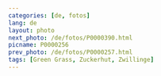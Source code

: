 ```yaml
---
categories: [de, fotos]
lang: de
layout: photo
next_photo: /de/fotos/P0000390.html
picname: P0000256
prev_photo: /de/fotos/P0000257.html
tags: [Green Grass, Zuckerhut, Zwillinge]
---
```

